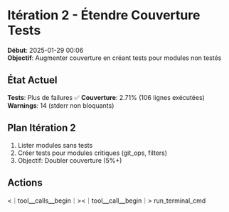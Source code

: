 # Itération 2 - Étendre Couverture Tests

**Début**: 2025-01-29 00:06  
**Objectif**: Augmenter couverture en créant tests pour modules non testés

## État Actuel

**Tests**: Plus de failures ✅
**Couverture**: 2.71% (106 lignes exécutées)
**Warnings**: 14 (stderr non bloquants)

## Plan Itération 2

1. Lister modules sans tests
2. Créer tests pour modules critiques (git_ops, filters)
3. Objectif: Doubler couverture (5%+)

## Actions

<｜tool▁calls▁begin｜><｜tool▁call▁begin｜>
run_terminal_cmd
